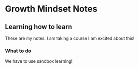 # Growth Mindset Notes

## Learning how to learn
These are my notes.
I am taking a course
I am excited about this!
### What to do
We have to use sandbox learning!
